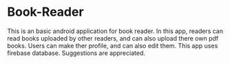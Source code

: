# Book-Reader
This is an basic android application for book reader. 
In this app, readers can read books uploaded by other readers, and can also upload there own pdf books. 
Users can make ther profile, and can also edit them.
This app uses firebase database.
Suggestions are appreciated.
